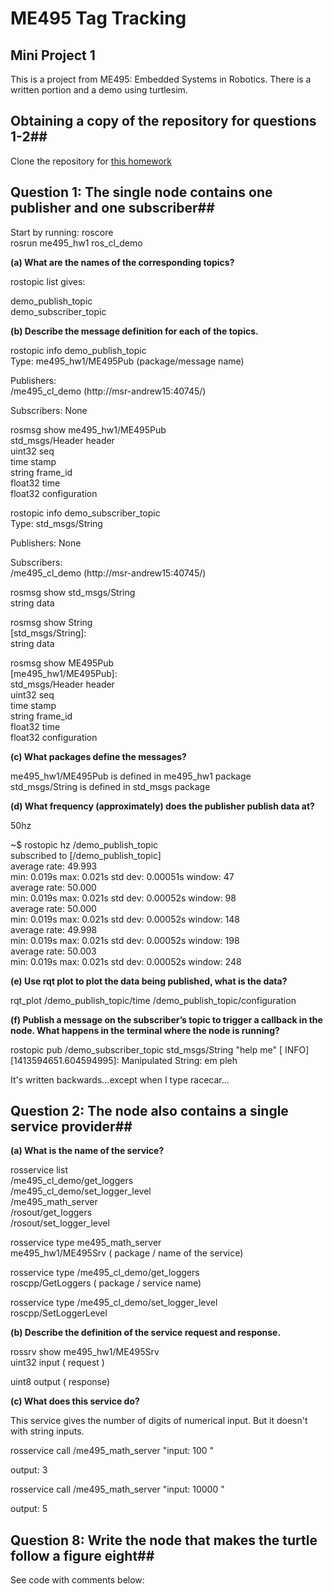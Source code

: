 ME495 Tag Tracking
========================


## Mini Project 1 ##

This is a project from ME495: Embedded Systems in Robotics. There is a written portion and a demo using turtlesim.


## Obtaining a copy of the repository for questions 1-2##

Clone the repository for [this homework](https://github.com/NU-MSR/me495_hw1)

## Question 1: The single node contains one publisher and one subscriber##
Start by running:
roscore  
rosrun me495_hw1 ros_cl_demo  

**(a) What are the names of the corresponding topics?**  

rostopic list gives:

demo_publish_topic  
demo_subscriber_topic


**(b) Describe the message definition for each of the topics.**

rostopic info demo_publish_topic  
Type: me495_hw1/ME495Pub  (package/message name)

Publishers:  
 /me495_cl_demo (http://msr-andrew15:40745/) 

Subscribers:  None

rosmsg show me495_hw1/ME495Pub  
std_msgs/Header header  
  uint32 seq  
  time stamp  
  string frame_id  
float32 time  
float32 configuration  

rostopic info demo_subscriber_topic  
Type: std_msgs/String  

Publishers: None  

Subscribers:  
/me495_cl_demo (http://msr-andrew15:40745/)  

rosmsg show std_msgs/String  
string data  

rosmsg show String  
[std_msgs/String]:  
string data  

rosmsg show ME495Pub  
[me495_hw1/ME495Pub]:  
std_msgs/Header header  
  uint32 seq  
  time stamp  
  string frame_id  
float32 time  
float32 configuration  


**(c) What packages define the messages?**  

me495_hw1/ME495Pub is defined in  me495_hw1 package  
std_msgs/String is defined in std_msgs package  


**(d) What frequency (approximately) does the publisher publish data at?**

50hz

~$ rostopic hz /demo_publish_topic  
subscribed to [/demo_publish_topic]  
average rate: 49.993  
	min: 0.019s max: 0.021s std dev: 0.00051s window: 47  
average rate: 50.000  
	min: 0.019s max: 0.021s std dev: 0.00052s window: 98  
average rate: 50.000  
	min: 0.019s max: 0.021s std dev: 0.00052s window: 148  
average rate: 49.998  
	min: 0.019s max: 0.021s std dev: 0.00052s window: 198  
average rate: 50.003  
	min: 0.019s max: 0.021s std dev: 0.00052s window: 248   


**(e) Use rqt plot to plot the data being published, what is the data?**

rqt_plot
/demo_publish_topic/time 
/demo_publish_topic/configuration 




**(f) Publish a message on the subscriber’s topic to trigger a callback in the node. What happens in the terminal where the node is running?**

rostopic pub /demo_subscriber_topic std_msgs/String "help me" 
[ INFO] [1413594651.604594995]: Manipulated String: em pleh

It's written backwards...except when I type racecar...


## Question 2: The node also contains a single service provider##

**(a) What is the name of the service?**

rosservice list  
/me495_cl_demo/get_loggers  
/me495_cl_demo/set_logger_level  
/me495_math_server  
/rosout/get_loggers  
/rosout/set_logger_level  

rosservice type me495_math_server   
me495_hw1/ME495Srv ( package / name of the service)

rosservice type /me495_cl_demo/get_loggers   
roscpp/GetLoggers  ( package / service name)  

rosservice type /me495_cl_demo/set_logger_level   
roscpp/SetLoggerLevel   


**(b) Describe the definition of the service request and response.**

rossrv show me495_hw1/ME495Srv   
uint32 input ( request )  

uint8 output ( response)  


**(c) What does this service do?**

This service gives the number of digits of numerical input. But it doesn't with string inputs.

rosservice call /me495_math_server "input: 100 "  

output: 3  

rosservice call /me495_math_server "input: 10000 "  

output: 5  



## Question 8: Write the node that makes the turtle follow a figure eight##

See code with comments below:

